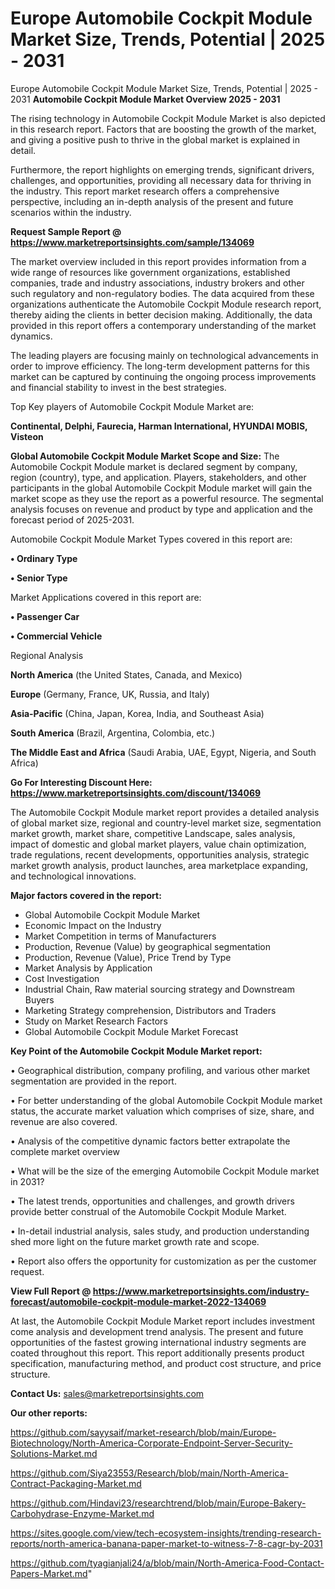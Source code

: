 # Europe Automobile Cockpit Module Market Size, Trends, Potential | 2025 - 2031
Europe Automobile Cockpit Module Market Size, Trends, Potential | 2025 - 2031
<Strong> Automobile Cockpit Module Market Overview 2025 - 2031</strong>

The rising technology in Automobile Cockpit Module Market is also depicted in this research report. Factors that are boosting the growth of the market, and giving a positive push to thrive in the global market is explained in detail.

Furthermore, the report highlights on emerging trends, significant drivers, challenges, and opportunities, providing all necessary data for thriving in the industry. This report market research offers a comprehensive perspective, including an in-depth analysis of the present and future scenarios within the industry.

<strong>Request Sample Report @ <a href=https://www.marketreportsinsights.com/sample/134069>https://www.marketreportsinsights.com/sample/134069</a></strong>

The market overview included in this report provides information from a wide range of resources like government organizations, established companies, trade and industry associations, industry brokers and other such regulatory and non-regulatory bodies. The data acquired from these organizations authenticate the Automobile Cockpit Module research report, thereby aiding the clients in better decision making. Additionally, the data provided in this report offers a contemporary understanding of the market dynamics.

The leading players are focusing mainly on technological advancements in order to improve efficiency. The long-term development patterns for this market can be captured by continuing the ongoing process improvements and financial stability to invest in the best strategies.

Top Key players of Automobile Cockpit Module Market are:

<strong>Continental, Delphi, Faurecia, Harman International, HYUNDAI MOBIS, Visteon</strong>

<strong><b>Global Automobile Cockpit Module Market Scope and Size:</b></strong>
The Automobile Cockpit Module market is declared segment by company, region (country), type, and application. Players, stakeholders, and other participants in the global Automobile Cockpit Module market will gain the market scope as they use the report as a powerful resource. The segmental analysis focuses on revenue and product by type and application and the forecast period of 2025-2031.

Automobile Cockpit Module Market Types covered in this report are:

<strong>• Ordinary Type

• Senior Type</strong>

Market Applications covered in this report are:

<strong>• Passenger Car

• Commercial Vehicle</strong> 

Regional Analysis

<strong>North America</strong> (the United States, Canada, and Mexico)

<strong>Europe</strong> (Germany, France, UK, Russia, and Italy)

<strong>Asia-Pacific</strong> (China, Japan, Korea, India, and Southeast Asia)

<strong>South America</strong> (Brazil, Argentina, Colombia, etc.)

<strong>The Middle East and Africa</strong> (Saudi Arabia, UAE, Egypt, Nigeria, and South Africa)

<strong>Go For Interesting Discount Here: <a href=https://www.marketreportsinsights.com/discount/134069>https://www.marketreportsinsights.com/discount/134069</a></strong>

The Automobile Cockpit Module market report provides a detailed analysis of global market size, regional and country-level market size, segmentation market growth, market share, competitive Landscape, sales analysis, impact of domestic and global market players, value chain optimization, trade regulations, recent developments, opportunities analysis, strategic market growth analysis, product launches, area marketplace expanding, and technological innovations.

<strong><b>Major factors covered in the report:</b></strong>
<ul>
  <li>Global Automobile Cockpit Module Market </li>
  <li>Economic Impact on the Industry</li>
  <li>Market Competition in terms of Manufacturers</li>
  <li>Production, Revenue (Value) by geographical segmentation</li>
  <li>Production, Revenue (Value), Price Trend by Type</li>
  <li>Market Analysis by Application</li>
  <li>Cost Investigation</li>
  <li>Industrial Chain, Raw material sourcing strategy and Downstream Buyers</li>
  <li>Marketing Strategy comprehension, Distributors and Traders</li>
  <li>Study on Market Research Factors</li>
  <li>Global Automobile Cockpit Module Market Forecast</li>
</ul>

<strong><b>Key Point of the Automobile Cockpit Module Market report:</b></strong>

• Geographical distribution, company profiling, and various other market segmentation are provided in the report.

• For better understanding of the global Automobile Cockpit Module market status, the accurate market valuation which comprises of size, share, and revenue are also covered.

• Analysis of the competitive dynamic factors better extrapolate the complete market overview

• What will be the size of the emerging Automobile Cockpit Module market in 2031?

• The latest trends, opportunities and challenges, and growth drivers provide better construal of the Automobile Cockpit Module Market.

• In-detail industrial analysis, sales study, and production understanding shed more light on the future market growth rate and scope.

• Report also offers the opportunity for customization as per the customer request.

<strong><b>View Full Report @ <a href=https://www.marketreportsinsights.com/industry-forecast/automobile-cockpit-module-market-2022-134069>https://www.marketreportsinsights.com/industry-forecast/automobile-cockpit-module-market-2022-134069</a></b></strong>


At last, the Automobile Cockpit Module Market report includes investment come analysis and development trend analysis. The present and future opportunities of the fastest growing international industry segments are coated throughout this report. This report additionally presents product specification, manufacturing method, and product cost structure, and price structure.

<strong>Contact Us:</strong>
sales@marketreportsinsights.com

<strong>Our other reports:</strong>

<a href=https://github.com/sayysaif/market-research/blob/main/Europe-Biotechnology/North-America-Corporate-Endpoint-Server-Security-Solutions-Market.md>https://github.com/sayysaif/market-research/blob/main/Europe-Biotechnology/North-America-Corporate-Endpoint-Server-Security-Solutions-Market.md</a>

<a href=https://github.com/Siya23553/Research/blob/main/North-America-Contract-Packaging-Market.md>https://github.com/Siya23553/Research/blob/main/North-America-Contract-Packaging-Market.md</a>

<a href=https://github.com/Hindavi23/researchtrend/blob/main/Europe-Bakery-Carbohydrase-Enzyme-Market.md>https://github.com/Hindavi23/researchtrend/blob/main/Europe-Bakery-Carbohydrase-Enzyme-Market.md</a>

<a href=https://sites.google.com/view/tech-ecosystem-insights/trending-research-reports/north-america-banana-paper-market-to-witness-7-8-cagr-by-2031>https://sites.google.com/view/tech-ecosystem-insights/trending-research-reports/north-america-banana-paper-market-to-witness-7-8-cagr-by-2031</a>

<a href=https://github.com/tyagianjali24/a/blob/main/North-America-Food-Contact-Papers-Market.md>https://github.com/tyagianjali24/a/blob/main/North-America-Food-Contact-Papers-Market.md</a>"
